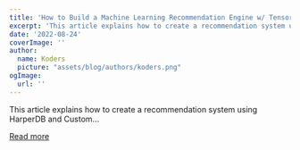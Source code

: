 ```yaml
---
title: 'How to Build a Machine Learning Recommendation Engine w/ TensorFlow & HarperDB'
excerpt: 'This article explains how to create a recommendation system using HarperDB and Custom...'
date: '2022-08-24'
coverImage: ''
author:
  name: Koders
  picture: "assets/blog/authors/koders.png"
ogImage:
  url: ''
---
```


This article explains how to create a recommendation system using HarperDB and Custom...

[Read more](https://dev.to/harperdb/how-to-build-a-machine-learning-recommendation-engine-w-tensorflow-harperdb-51jo)
